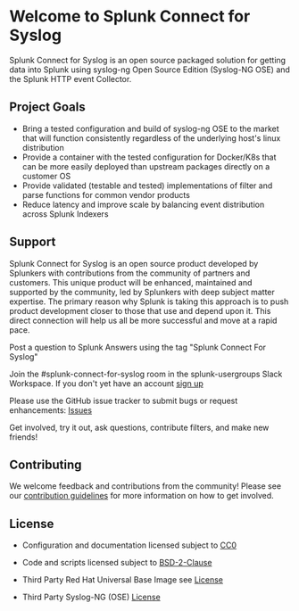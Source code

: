 # Welcome to Splunk Connect for Syslog

Splunk Connect for Syslog is an open source packaged solution for 
getting data into Splunk using syslog-ng Open Source Edition (Syslog-NG OSE) and the Splunk 
HTTP event Collector. 

## Project Goals

* Bring a tested configuration and build of syslog-ng OSE to the market that will function consistently regardless of the underlying host's linux distribution
* Provide a container with the tested configuration for Docker/K8s that can be more easily deployed than upstream packages directly on a customer OS
* Provide validated (testable and tested) implementations of filter and parse functions for common vendor products
* Reduce latency and improve scale by balancing event distribution across Splunk Indexers


## Support

Splunk Connect for Syslog is an open source product developed by Splunkers with contributions from the community of partners and customers. This unique product will be enhanced, maintained and supported by the community, led by Splunkers with deep subject matter expertise. The primary reason why Splunk is taking this approach is to push product development closer to those that use and depend upon it. This direct connection will help us all be more successful and move at a rapid pace.

Post a question to Splunk Answers using the tag "Splunk Connect For Syslog"

Join the #splunk-connect-for-syslog room in the splunk-usergroups Slack Workspace. If you don't yet have an account [sign up](https://docs.splunk.com/Documentation/Community/1.0/community/Chat)

Please use the GitHub issue tracker to submit bugs or request enhancements: [Issues](https://github.com/splunk/splunk-connect-for-syslog/issues)

Get involved, try it out, ask questions, contribute filters, and make new friends!

## Contributing

We welcome feedback and contributions from the community! Please see our [contribution guidelines](https://github.com/splunk/splunk-connect-for-syslog/blob/master/CONTRIBUTING.md) for more information on how to get involved.

## License

* Configuration and documentation licensed subject to [CC0](https://github.com/splunk/splunk-connect-for-syslog/blob/master/LICENSE-CC0)

* Code and scripts licensed subject to [BSD-2-Clause](https://github.com/splunk/splunk-connect-for-syslog/blob/master/LICENSE-BSD2) 

* Third Party Red Hat Universal Base Image see [License](https://www.redhat.com/licenses/EULA_Red_Hat_Universal_Base_Image_English_20190422.pdf)

* Third Party Syslog-NG (OSE) [License](https://github.com/balabit/syslog-ng)
